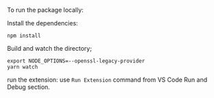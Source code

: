To run the package locally:

Install the dependencies:
```
npm install
```

Build and watch the directory;
```
export NODE_OPTIONS=--openssl-legacy-provider
yarn watch
```

run the extension:
use `Run Extension` command from VS Code Run and Debug section.
